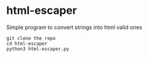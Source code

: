 # html-escaper
Simple program to convert strings into html valid ones

```
git clone the repo
cd html-escaper
python3 html-escaper.py
```
